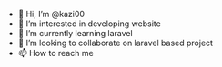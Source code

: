 - 👋 Hi, I’m @kazi00
- 👀 I’m interested in developing website
- 🌱 I’m currently learning laravel
- 💞️ I’m looking to collaborate on laravel based project
- 📫 How to reach me 

<!---
kazi00/kazi00 is a ✨ special ✨ repository because its `README.md` (this file) appears on your GitHub profile.
You can click the Preview link to take a look at your changes.
--->
